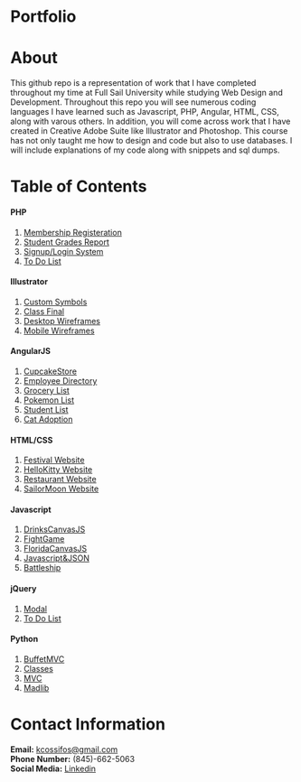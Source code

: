 # Portfolio

# About  
This github repo is a representation of work that I have completed throughout my time at Full Sail University while studying Web Design and Development. Throughout this repo you will see numerous coding languages I have learned such as Javascript, PHP, Angular, HTML, CSS, along with varous others. In addition, you will come across work that I have created in Creative Adobe Suite like Illustrator and Photoshop. This course has not only taught me how to design and code but also to use databases. I will include explanations of my code along with snippets and sql dumps. 

# Table of Contents  
#### PHP   
1) [Membership Registeration](https://github.com/kcossifos/Portfolio-/tree/PHP/Membership%20Registeration/pdocrud_mvc)  
2) [Student Grades Report](https://github.com/kcossifos/Portfolio-/tree/PHP/Student%20Grades%20Report/pdocrud_mvc)  
3) [Signup/Login System](https://github.com/kcossifos/Portfolio-/tree/PHP/Signup:Login%20System)  
4) [To Do List](https://github.com/kcossifos/Portfolio-/tree/PHP/ToDoList)  

#### Illustrator    
1) [Custom Symbols](https://github.com/kcossifos/Portfolio-/tree/Illustrator/CustomSymbols)    
2) [Class Final](https://github.com/kcossifos/Portfolio-/tree/Illustrator/IllustratorFinal)  
3) [Desktop Wireframes](https://github.com/kcossifos/Portfolio-/tree/Illustrator/Desktop%20Wireframes)  
4) [Mobile Wireframes](https://github.com/kcossifos/Portfolio-/tree/Illustrator/Mobile%20Wireframes)  

#### AngularJS  
1) [CupcakeStore](https://github.com/kcossifos/Portfolio/tree/angular/CupcakeStore)  
2) [Employee Directory](https://github.com/kcossifos/Portfolio/tree/angular/EmployeeDirectory)   
3) [Grocery List](https://github.com/kcossifos/Portfolio/tree/angular/GroceryList)    
4) [Pokemon List](https://github.com/kcossifos/Portfolio/tree/angular/PokemonList)  
5) [Student List](https://github.com/kcossifos/Portfolio/tree/angular/StudentList)      
6) [Cat Adoption](https://github.com/kcossifos/Portfolio/tree/angular/CatAdoption)    

#### HTML/CSS  
1) [Festival Website](https://github.com/kcossifos/Portfolio/tree/HTML/CSS/FestivalWebsite)  
2) [HelloKitty Website](https://github.com/kcossifos/Portfolio/tree/HTML/CSS/HelloKittyWebsite)    
3) [Restaurant Website](https://github.com/kcossifos/Portfolio/tree/HTML/CSS/RestaurantWebsite)    
4) [SailorMoon Website](https://github.com/kcossifos/Portfolio/tree/HTML/CSS/SailorMoonWebsite)    

#### Javascript
1) [DrinksCanvasJS](https://github.com/kcossifos/Portfolio/tree/Javascript/DrinksCanvasJS)  
2) [FightGame](https://github.com/kcossifos/Portfolio/tree/Javascript/FightGame)    
3) [FloridaCanvasJS](https://github.com/kcossifos/Portfolio/tree/Javascript/FloridaCanvasJS)    
4) [Javascript&JSON](https://github.com/kcossifos/Portfolio/tree/Javascript/Javascript%26JSON)    
5) [Battleship](https://github.com/kcossifos/Portfolio/tree/Javascript/battleship)  

#### jQuery 
1) [Modal](https://github.com/kcossifos/Portfolio/tree/Jquery/Modal)  
2) [To Do List](https://github.com/kcossifos/Portfolio/tree/Jquery/ToDo)    

#### Python
1) [BuffetMVC](https://github.com/kcossifos/Portfolio/tree/Python/BuffetMVC)  
2) [Classes](https://github.com/kcossifos/Portfolio/tree/Python/Classes)    
3) [MVC](https://github.com/kcossifos/Portfolio/tree/Python/MVC)    
4) [Madlib](https://github.com/kcossifos/Portfolio/tree/Python/Madlib)    


# Contact Information    
**Email:** kcossifos@gmail.com  
**Phone Number:** (845)-662-5063  
**Social Media:** [Linkedin](https://www.linkedin.com/in/kcossifos/)  
